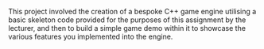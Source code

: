 This project involved the creation of a bespoke C++ game engine utilising a basic skeleton code provided for the purposes of this assignment by the lecturer, and then to build a simple game demo within it to showcase the various features you implemented into the engine.